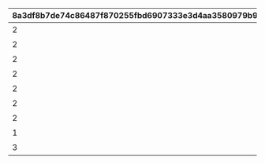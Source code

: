 |8a3df8b7de74c86487f870255fbd6907333e3d4aa3580979b9d494fdf50b100c|ba392b25b0345d938577c78d4267b3665566d0e081bc863a0510a15d9540f262|4dcbe8387cbde9f043bc6f23f0b32f971e53e8b6c348868e290aed18d395e299|f9d9a4b9146067d3c6c382a839074ae8a54b83e34454d6f215d07fa3a28844bd|dda7e46f0807c2dbe73068cc917d35784222601bbee2f19ed946c77c345c51e4|066e253fb021109befb969d65774e7f54c60b29ea866cf7925eef5cdf178d632|7e924e120cdbb2c41e99e9e2fa61fb02c794a42a783e359f161d04f739b0b005|792a0dd347eade634f0ab6c37aec004c4270c4010c03ded8ac28277b28df392a|
| --- | --- | --- | --- | --- | --- | --- | --- |
|2|91002|40|10134|ハツネの初夢|5134061|1|8|
|2|91002|40|10134|イノリの初夢|5134062|0|8|
|2|91002|40|10134|カスミの初夢|5134063|0|8|
|2|91002|40|10134|リンの初夢|5134064|0|8|
|2|91002|40|10134|シオリの初夢|5134065|0|8|
|2|91002|40|10134|ミツキの初夢|5134066|0|8|
|2|91002|40|10134|エリコの初夢|5134067|0|8|
|1|0|0|10134|オープニング|5134601|1|0|
|3|0|0|10134|エンディング|5134602|0|0|